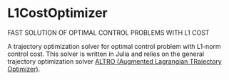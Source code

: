 # L1CostOptimizer
FAST SOLUTION OF OPTIMAL CONTROL PROBLEMS WITH L1 COST

A trajectory optimization solver for optimal control problem with L1-norm control cost. This solver is written in Julia and relies on the general trajectory optimization solver [ALTRO (Augmented Lagrangian TRajectory Optimizer)](https://rexlab.stanford.edu/papers/altro-iros.pdf). 




